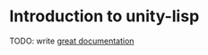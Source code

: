 # Introduction to unity-lisp

TODO: write [great documentation](http://jacobian.org/writing/great-documentation/what-to-write/)
